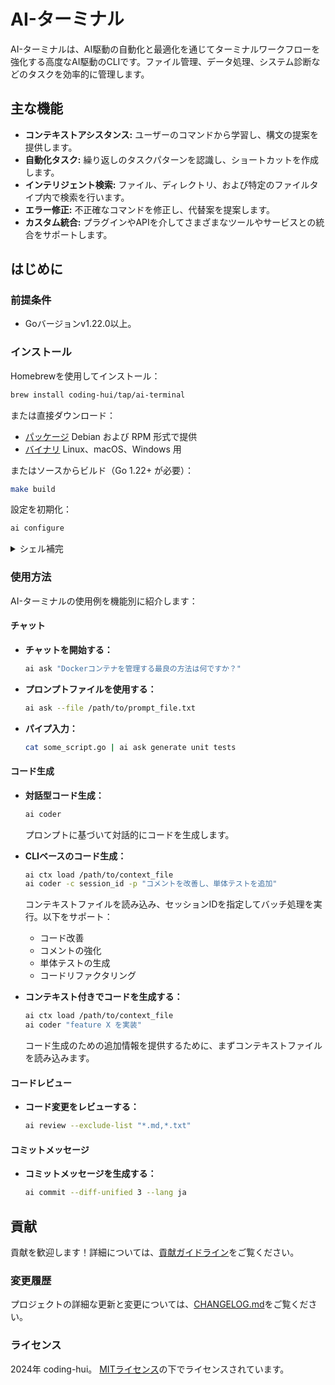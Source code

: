 # AI-ターミナル

AI-ターミナルは、AI駆動の自動化と最適化を通じてターミナルワークフローを強化する高度なAI駆動のCLIです。ファイル管理、データ処理、システム診断などのタスクを効率的に管理します。

## 主な機能

- **コンテキストアシスタンス:** ユーザーのコマンドから学習し、構文の提案を提供します。
- **自動化タスク:** 繰り返しのタスクパターンを認識し、ショートカットを作成します。
- **インテリジェント検索:** ファイル、ディレクトリ、および特定のファイルタイプ内で検索を行います。
- **エラー修正:** 不正確なコマンドを修正し、代替案を提案します。
- **カスタム統合:** プラグインやAPIを介してさまざまなツールやサービスとの統合をサポートします。

## はじめに

### 前提条件

- Goバージョンv1.22.0以上。

### インストール

Homebrewを使用してインストール：

```bash
brew install coding-hui/tap/ai-terminal
```

または直接ダウンロード：

- [パッケージ][releases] Debian および RPM 形式で提供
- [バイナリ][releases] Linux、macOS、Windows 用

[releases]: https://github.com/coding-hui/ai-terminal/releases

またはソースからビルド（Go 1.22+ が必要）：

```sh
make build
```

設定を初期化：
```sh
ai configure
```

<details>
<summary>シェル補完</summary>

すべてのパッケージとアーカイブには、Bash、ZSH、Fish、PowerShell 用の事前生成された補完ファイルが含まれています。

ソースからビルドした場合、以下のコマンドで生成できます：

```bash
ai completion bash -h
ai completion zsh -h
ai completion fish -h
ai completion powershell -h
```

パッケージ（Homebrew、Debs など）を使用する場合、シェルの設定が正しければ補完は自動的に設定されます。

</details>

### 使用方法

AI-ターミナルの使用例を機能別に紹介します：

#### チャット

- **チャットを開始する：**
  ```sh
  ai ask "Dockerコンテナを管理する最良の方法は何ですか？"
  ```

- **プロンプトファイルを使用する：**
  ```sh
  ai ask --file /path/to/prompt_file.txt
  ```

- **パイプ入力：**
  ```sh
  cat some_script.go | ai ask generate unit tests
  ```

#### コード生成

- **対話型コード生成：**
  ```sh
  ai coder
  ```
  プロンプトに基づいて対話的にコードを生成します。

- **CLIベースのコード生成：**
  ```sh
  ai ctx load /path/to/context_file
  ai coder -c session_id -p "コメントを改善し、単体テストを追加"
  ```
  コンテキストファイルを読み込み、セッションIDを指定してバッチ処理を実行。以下をサポート：
  - コード改善
  - コメントの強化
  - 単体テストの生成
  - コードリファクタリング

- **コンテキスト付きでコードを生成する：**
  ```sh
  ai ctx load /path/to/context_file
  ai coder "feature X を実装"
  ```
  コード生成のための追加情報を提供するために、まずコンテキストファイルを読み込みます。

#### コードレビュー

- **コード変更をレビューする：**
  ```sh
  ai review --exclude-list "*.md,*.txt"
  ```

#### コミットメッセージ

- **コミットメッセージを生成する：**
  ```sh
  ai commit --diff-unified 3 --lang ja
  ```

## 貢献

貢献を歓迎します！詳細については、[貢献ガイドライン](CONTRIBUTING.md)をご覧ください。

### 変更履歴

プロジェクトの詳細な更新と変更については、[CHANGELOG.md](CHANGELOG.md)をご覧ください。

### ライセンス

2024年 coding-hui。 [MITライセンス](LICENSE)の下でライセンスされています。
